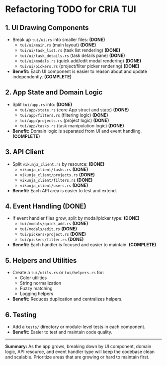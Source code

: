 # Refactoring TODO for CRIA TUI

## 1. UI Drawing Components
- Break up `tui/ui.rs` into smaller files: **(DONE)**
  - `tui/ui/main.rs` (main layout) **(DONE)**
  - `tui/ui/task_list.rs` (task list rendering) **(DONE)**
  - `tui/ui/task_details.rs` (task details pane) **(DONE)**
  - `tui/ui/modals.rs` (quick add/edit modal rendering) **(DONE)**
  - `tui/ui/pickers.rs` (project/filter picker rendering) **(DONE)**
- **Benefit:** Each UI component is easier to reason about and update independently. **(COMPLETE)**

## 2. App State and Domain Logic
- Split `tui/app.rs` into: **(DONE)**
  - `tui/app/state.rs` (core App struct and state) **(DONE)**
  - `tui/app/filters.rs` (filtering logic) **(DONE)**
  - `tui/app/projects.rs` (project logic) **(DONE)**
  - `tui/app/tasks.rs` (task manipulation logic) **(DONE)**
- **Benefit:** Domain logic is separated from UI and event handling. **(COMPLETE)**

## 3. API Client
- Split `vikunja_client.rs` by resource: **(DONE)**
  - `vikunja_client/tasks.rs` **(DONE)**
  - `vikunja_client/projects.rs` **(DONE)**
  - `vikunja_client/filters.rs` **(DONE)**
  - `vikunja_client/users.rs` **(DONE)**
- **Benefit:** Each API area is easier to test and extend.

## 4. Event Handling **(DONE)**
- If event handler files grow, split by modal/picker type: **(DONE)**
  - `tui/modals/quick_add.rs` **(DONE)**
  - `tui/modals/edit.rs` **(DONE)**
  - `tui/pickers/project.rs` **(DONE)**
  - `tui/pickers/filter.rs` **(DONE)**
- **Benefit:** Each handler is focused and easier to maintain. **(COMPLETE)**

## 5. Helpers and Utilities
- Create a `tui/utils.rs` or `tui/helpers.rs` for:
  - Color utilities
  - String normalization
  - Fuzzy matching
  - Logging helpers
- **Benefit:** Reduces duplication and centralizes helpers.

## 6. Testing
- Add a `tests/` directory or module-level tests in each component.
- **Benefit:** Easier to test and maintain code quality.

---

**Summary:**
As the app grows, breaking down by UI component, domain logic, API resource, and event handler type will keep the codebase clean and scalable. Prioritize areas that are growing or hard to maintain first.
